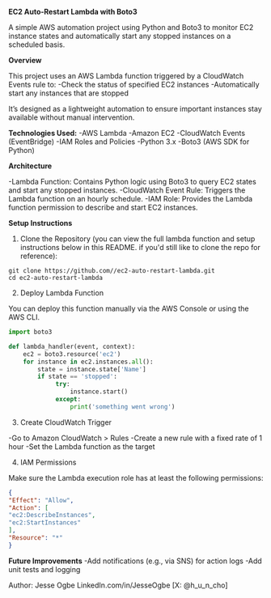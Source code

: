 **EC2 Auto-Restart Lambda with Boto3**


A simple AWS automation project using Python and Boto3 to monitor EC2 instance states and automatically start any stopped instances on a scheduled basis.



**Overview**


This project uses an AWS Lambda function triggered by a CloudWatch Events rule to:
-Check the status of specified EC2 instances
-Automatically start any instances that are stopped


It’s designed as a lightweight automation to ensure important instances stay available without manual intervention.



**Technologies Used:**
-AWS Lambda
-Amazon EC2
-CloudWatch Events (EventBridge)
-IAM Roles and Policies
-Python 3.x
-Boto3 (AWS SDK for Python)



**Architecture**

-Lambda Function: Contains Python logic using Boto3 to query EC2 states and start any stopped instances.
-CloudWatch Event Rule: Triggers the Lambda function on an hourly schedule.
-IAM Role: Provides the Lambda function permission to describe and start EC2 instances.



**Setup Instructions**

1. Clone the Repository (you can view the full lambda function and setup instructions below in this README. if you'd still like to clone the repo for reference):

```
git clone https://github.com//ec2-auto-restart-lambda.git
cd ec2-auto-restart-lambda
```



2. Deploy Lambda Function

You can deploy this function manually via the AWS Console or using the AWS CLI.

```python
import boto3

def lambda_handler(event, context):
    ec2 = boto3.resource('ec2')
    for instance in ec2.instances.all():
        state = instance.state['Name']
        if state == 'stopped':
             try:
                 instance.start()
             except:
                 print('something went wrong') 
```



3. Create CloudWatch Trigger

-Go to Amazon CloudWatch > Rules
-Create a new rule with a fixed rate of 1 hour
-Set the Lambda function as the target


4. IAM Permissions

Make sure the Lambda execution role has at least the following permissions:

```json
{
"Effect": "Allow",
"Action": [
"ec2:DescribeInstances",
"ec2:StartInstances"
],
"Resource": "*"
} 
```

**Future Improvements**
-Add notifications (e.g., via SNS) for action logs
-Add unit tests and logging


Author:
Jesse Ogbe
LinkedIn.com/in/JesseOgbe
[X: @h_u_n_cho]




